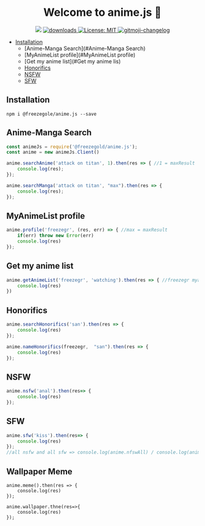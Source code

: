 <h1 align="center">Welcome to anime.js 👋</h1>
<p align="center">
  <img src="https://img.shields.io/npm/v/@freezegold/anime.js?orange=blue" />
  <a href="https://www.npmjs.com/package/@freezegold/anime.js">
    <img alt="downloads" src="https://img.shields.io/npm/dm/@freezegold/anime.js.svg?color=blue" target="_blank" />
  </a>
  <a href="https://github.com/freezegr/insta.js/blob/master/LICENSE">
    <img alt="License: MIT" src="https://img.shields.io/badge/license-MIT-yellow.svg" target="_blank" />
  </a>
  <a href="https://github.com/freezegr/gitmoji-changelog">
    <img src="https://img.shields.io/badge/changelog-gitmoji-brightgreen.svg" alt="gitmoji-changelog">
  </a>
</p>

- [Installation](#Installation)
    - [Anime-Manga Search](#Anime-Manga Search)
    - [MyAnimeList profile](#MyAnimeList profile)
    - [Get my anime list](#Get my anime lis)
    - [Honorifics](#Honorifics)
    - [NSFW](#NSFW)
    - [SFW](#SFW)

## Installation 

`npm i @freezegole/anime.js --save`

## Anime-Manga Search

```js
const animeJs = require('@freezegold/anime.js');
const anime = new animeJs.Client()

anime.searchAnime('attack on titan', 1).then(res => { //1 = maxResult
	console.log(res);
});

anime.searchManga('attack on titan', "max").then(res => { 
	console.log(res);
});
```

## MyAnimeList profile

```js
anime.profile('freezegr', (res, err) => { //max = maxResult
	if(err) throw new Error(err)
	console.log(res)
});
```

## Get my anime list

```js
anime.getAnimeList('freezegr', 'watching').then(res => { //freezegr myanimelist account and watching is status
	console.log(res)
})
```

## Honorifics

```js
anime.searchHonorifics('san').then(res => {
	console.log(res)
});

anime.nameHonorifics(freezegr,  "san").then(res => {
	console.log(res)
});
```

## NSFW 

```js
anime.nsfw('anal').then(res=> {
	console.log(res)
});
```

## SFW 

```js
anime.sfw('kiss').then(res=> {
	console.log(res)
});
//all nsfw and all sfw => console.log(anime.nfswAll) / console.log(anime.sfwAll)
```

## Wallpaper Meme 

```ja
anime.meme().then(res => {
	console.log(res)
});

anime.wallpaper.thne(res=>{
	console.log(res)
});

```
